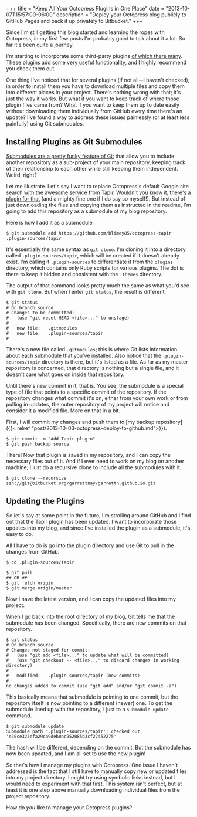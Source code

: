 +++
title = "Keep All Your Octopress Plugins in One Place"
date = "2013-10-07T15:57:00-06:00"
description = "Deploy your Octopress blog publicly to GitHub Pages and back it up privately to Bitbucket."
+++

Since I'm still getting this blog started and learning the ropes with Octopress,
in my first few posts I'm probably goint to talk about it a lot. So far it's
been quite a journey.

I'm starting to incorporate some third-party plugins [of which there many](https://github.com/imathis/octopress/wiki/3rd-party-plugins).
These plugins add some very useful functionality, and I highly recommend you
check them out.

One thing I've noticed that for several plugins (if not all--I haven't checked),
in order to install them you have to download multiple files and copy them into
different places in your project.<!--more--> There's nothing wrong with that;
it's just the way it works. But what if you want to keep track of where those
plugin files came from? What if you want to keep them up to date easily without
downloading them individually from GitHub every time there's an update? I've
found a way to address these issues painlessly (or at least less painfully)
using Git submodules.

## Installing Plugins as Git Submodules

[Submodules are a pretty funky feature of Git](http://git-scm.com/book/en/Git-Tools-Submodules) that allow you to include
another repository as a sub-project of your main repository, keeping track of
their relationship to each other while still keeping them independent. Weird,
right?

Let me illustrate. Let's say I want to replace Octopress's default Google site
search with the awesome service from [Tapir](http://tapirgo.com). Wouldn't you know it,
[there's a plugin for that](https://github.com/blimey85/octopress-tapir) (and a mighty fine one if I do say so myself!).
But instead of just downloading the files and copying them as instructed in the
readme, I'm going to add this repository as a submodule of my blog repository.

Here is how I add it as a submodule:

```
$ git submodule add https://github.com/blimey85/octopress-tapir .plugin-sources/tapir
```

It's essentially the same syntax as `git clone`. I'm cloning it into a directory
called `.plugin-sources/tapir`, which will be created if it doesn't already
exist. I'm calling it `.plugin-sources` to differentiate it from the `plugins`
directory, which contains only Ruby scripts for various plugins. The dot is there
to keep it hidden and consistent with the `.themes` directory.

The output of that command looks pretty much the same as what you'd see with
`git clone`. But when I enter `git status`, the result is different.

```
$ git status
# On branch source
# Changes to be committed:
#   (use "git reset HEAD <file>..." to unstage)
#
#	new file:   .gitmodules
#	new file:   .plugin-sources/tapir
#
```
There's a new file called `.gitmodules`; this is where Git lists information
about each submodule that you've installed. Also notice that the
`.plugin-sources/tapir` directory is there, but it's listed as a file. As far
as my master repository is concerned, that directory is nothing but a single
file, and it doesn't care what goes on inside that repository.

Until there's new commit in it, that is. You see, the submodule is a special
type of file that points to a specific commit of the repository. If the
repository changes what commit it's on, either from your own work or from pulling
in updates, the outer repository of my project will notice and consider it a
modified file. More on that in a bit.

First, I will commit my changes and push them to [my backup repository]({{< relref "post/2013-10-03-octopress-deploy-to-github.md">}}).

```
$ git commit -m "Add Tapir plugin"
$ git push backup source
```

There! Now that plugin is saved in my repository, and I can copy the necessary
files out of it. And if I ever need to work on my blog on another machine, I
just do a recursive clone to include all the submodules with it.

```
$ git clone --recursive ssh://git@bitbucket.org/garrettnay/garrettn.github.io.git
```

## Updating the Plugins

So let's say at some point in the future, I'm strolling around GitHub and I find
out that the Tapir plugin has been updated. I want to incorporate those updates
into my blog, and since I've installed the plugin as a submodule, it's easy to
do.

All I have to do is go into the plugin directory and use Git to pull in the
changes from GitHub.

```
$ cd .plugin-sources/tapir

$ git pull
## OR ##
$ git fetch origin
$ git merge origin/master
```

Now I have the latest version, and I can copy the updated files into my project.

When I go back into the root directory of my blog, Git tells me that the
submodule has been changed. Specifically, there are new commits on that
repository.

```
$ git status
# On branch source
# Changes not staged for commit:
#   (use "git add <file>..." to update what will be committed)
#   (use "git checkout -- <file>..." to discard changes in working directory)
#
#	modified:   .plugin-sources/tapir (new commits)
#
no changes added to commit (use "git add" and/or "git commit -a")
```

This basically means that submodule is pointing to one commit, but the repository
itself is now pointing to a different (newer) one. To get the submodule lined
up with the repository, I just to a `submodule update` command.

```
$ git submodule update
Submodule path '.plugin-sources/tapir': checked out 'e20ce325efa29ca9deb0ac952085b3cf27462275'
```

The hash will be different, depending on the commit. But the submodule has now
been updated, and I am all set to use the new plugin!

So that's how I manage my plugins with Octopress. One issue I haven't addressed
is the fact that I still have to manually copy new or updated files into my
project directory. I might try using symbolic links instead, but I would need to
experiment with that first. This system isn't perfect, but at least it is one
step above manually downloading individual files from the project repository.

How do *you* like to manage your Octopress plugins?
